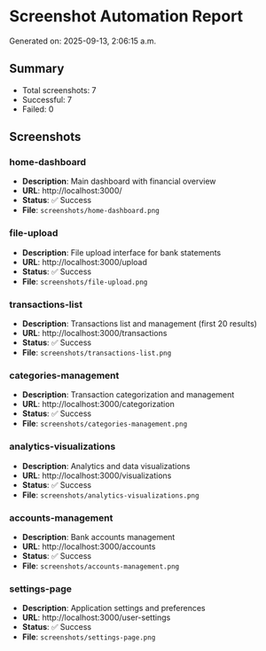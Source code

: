 # Screenshot Automation Report

Generated on: 2025-09-13, 2:06:15 a.m.

## Summary

- Total screenshots: 7
- Successful: 7
- Failed: 0

## Screenshots

### home-dashboard
- **Description**: Main dashboard with financial overview
- **URL**: http://localhost:3000/
- **Status**: ✅ Success
- **File**: `screenshots/home-dashboard.png`

### file-upload
- **Description**: File upload interface for bank statements
- **URL**: http://localhost:3000/upload
- **Status**: ✅ Success
- **File**: `screenshots/file-upload.png`

### transactions-list
- **Description**: Transactions list and management (first 20 results)
- **URL**: http://localhost:3000/transactions
- **Status**: ✅ Success
- **File**: `screenshots/transactions-list.png`

### categories-management
- **Description**: Transaction categorization and management
- **URL**: http://localhost:3000/categorization
- **Status**: ✅ Success
- **File**: `screenshots/categories-management.png`

### analytics-visualizations
- **Description**: Analytics and data visualizations
- **URL**: http://localhost:3000/visualizations
- **Status**: ✅ Success
- **File**: `screenshots/analytics-visualizations.png`

### accounts-management
- **Description**: Bank accounts management
- **URL**: http://localhost:3000/accounts
- **Status**: ✅ Success
- **File**: `screenshots/accounts-management.png`

### settings-page
- **Description**: Application settings and preferences
- **URL**: http://localhost:3000/user-settings
- **Status**: ✅ Success
- **File**: `screenshots/settings-page.png`

